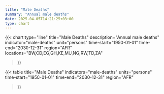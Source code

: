 ```yaml
---
title: "Male Deaths"
summary: "Annual male deaths"
date: 2025-04-05T14:21:25+03:00
type: chart
---
```


{{< chart
    type="line"
    title="Male Deaths"
    description="Annual male deaths"
    indicator="male-deaths"
    unit="persons"
    time-start="1950-01-01"
    time-end="2030-12-31"
    region="AFR"
    locations="BW,CD,EG,GH,KE,MU,NG,RW,TD,ZA"
>}}

{{< table
    title="Male Deaths"
    indicators="male-deaths"
    units="persons"
    time-start="1950-01-01"
    time-end="2030-12-31"
    region="AFR"
>}}

